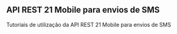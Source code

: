 ## API REST 21 Mobile para envios de SMS

Tutoriais de utilização da API REST 21 Mobile para envios de SMS
